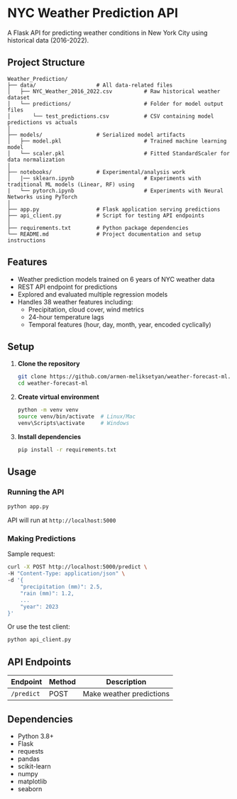# NYC Weather Prediction API

A Flask API for predicting weather conditions in New York City using historical data (2016-2022).

## Project Structure
```
Weather_Prediction/
├── data/                   # All data-related files
│   ├── NYC_Weather_2016_2022.csv          # Raw historical weather dataset
│   └── predictions/                       # Folder for model output files
│       └── test_predictions.csv           # CSV containing model predictions vs actuals
│
├── models/                 # Serialized model artifacts
│   ├── model.pkl                          # Trained machine learning model
│   └── scaler.pkl                         # Fitted StandardScaler for data normalization
│
├── notebooks/              # Experimental/analysis work
│   |── sklearn.ipynb                      # Experiments with traditional ML models (Linear, RF) using
|   └── pytorch.ipynb                      # Experiments with Neural Networks using PyTorch
│
├── app.py                  # Flask application serving predictions
├── api_client.py           # Script for testing API endpoints
│   
├── requirements.txt        # Python package dependencies
└── README.md               # Project documentation and setup instructions
```

## Features
- Weather prediction models trained on 6 years of NYC weather data
- REST API endpoint for predictions
- Explored and evaluated multiple regression models
- Handles 38 weather features including:
  - Precipitation, cloud cover, wind metrics
  - 24-hour temperature lags
  - Temporal features (hour, day, month, year, encoded cyclically)

## Setup

1. **Clone the repository**
   ```bash
   git clone https://github.com/armen-meliksetyan/weather-forecast-ml.git
   cd weather-forecast-ml
   ```

2. **Create virtual environment**
   ```bash
   python -m venv venv
   source venv/bin/activate  # Linux/Mac
   venv\Scripts\activate     # Windows
   ```

3. **Install dependencies**
   ```bash
   pip install -r requirements.txt
   ```

## Usage

### Running the API
```bash
python app.py
```
API will run at `http://localhost:5000`

### Making Predictions
Sample request:
```bash
curl -X POST http://localhost:5000/predict \
-H "Content-Type: application/json" \
-d '{
    "precipitation (mm)": 2.5,
    "rain (mm)": 1.2,
    ...
    "year": 2023
}'
```

Or use the test client:
```bash
python api_client.py
```

## API Endpoints
| Endpoint | Method | Description |
|----------|--------|-------------|
| `/predict` | POST | Make weather predictions |

## Dependencies
- Python 3.8+
- Flask
- requests
- pandas
- scikit-learn
- numpy
- matplotlib
- seaborn

